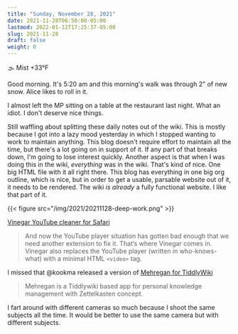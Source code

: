 ```yaml
---
title: "Sunday, November 28, 2021"
date: 2021-11-28T06:50:00-05:00
lastmod: 2022-01-12T17:25:37-05:00
slug: 2021-11-28
draft: false
weight: 0
---
```


🌫  Mist +33°F

Good morning. It's 5:20 am and this morning's walk was through 2" of new snow. Alice likes to roll in it.

I almost left the MP sitting on a table at the restaurant last night. What an idiot. I don't deserve nice things.

Still waffling about splitting these daily notes out of the wiki. This is mostly because I got into a lazy mood yesterday in which I stopped wanting to work to maintain anything. This blog doesn't require effort to maintain all the time, but there's a lot going on in support of it. If any part of that breaks down, I'm going to lose interest quickly. Another aspect is that when I was doing this in the wiki, _everything_ was in the wiki. That's kind of nice. One big HTML file with it all right there. This blog has everything in one big org outline, which is nice, but in order to get a usable, parsable website out of it, it needs to be rendered. The wiki _is already_ a fully functional website. I like that part of it.

{{< figure src="/img/2021/20211128-deep-work.png" >}}

[Vinegar YouTube cleaner for Safari](https://andadinosaur.com/launch-vinegar)

> And now the YouTube player situation has gotten bad enough that we need another extension to fix it. That’s where Vinegar comes in. Vinegar also replaces the YouTube player (written in who-knows-what) with a minimal HTML `<video>` tag.

I missed that @kookma released a version of [Mehregan for TiddlyWiki](https://github.com/kookma/TWE-Mehregan)

> Mehregan is a Tiddlywiki based app for personal knowledge management with Zettelkasten concept.

I fart around with different cameras so much because I shoot the same subjects all the time. It would be better to use the same camera but with different subjects.

[//]: # "Exported with love from a post written in Org mode"
[//]: # "- https://github.com/kaushalmodi/ox-hugo"
